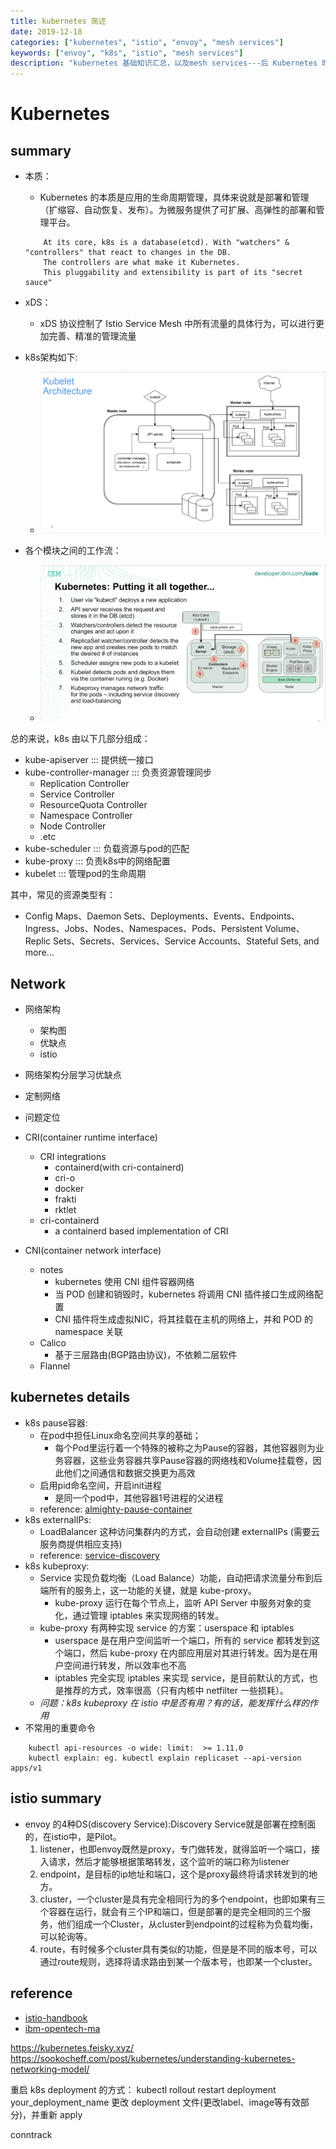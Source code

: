 ```yaml
---
title: kubernetes 简述
date: 2019-12-18 
categories: ["kubernetes", "istio", "envoy", "mesh services"]
keywords: ["envoy", "k8s", "istio", "mesh services"]
description: "kubernetes 基础知识汇总，以及mesh services---后 Kubernetes 时代的微服务"
---
```

# Kubernetes

## summary
- 本质：
    + Kubernetes 的本质是应用的生命周期管理，具体来说就是部署和管理（扩缩容、自动恢复、发布）。为微服务提供了可扩展、高弹性的部署和管理平台。
    ```
        At its core, k8s is a database(etcd). With "watchers" & "controllers" that react to changes in the DB. 
        The controllers are what make it Kubernetes. 
        This pluggability and extensibility is part of its "secret sauce"
    ```
- xDS：
    + xDS 协议控制了 Istio Service Mesh 中所有流量的具体行为，可以进行更加完善、精准的管理流量

- k8s架构如下:
    + ![k8s架构图](./image/k8s_architecture.png)

- 各个模块之间的工作流：
    + ![k8s工作流](./image/k8s_workflow_deploy.png)

总的来说，k8s 由以下几部分组成：
+ kube-apiserver ::: 提供统一接口
+ kube-controller-manager ::: 负责资源管理同步
    - Replication Controller
    - Service Controller
    - ResourceQuota Controller
    - Namespace Controller
    - Node Controller
    - .etc
+ kube-scheduler ::: 负载资源与pod的匹配
+ kube-proxy ::: 负责k8s中的网络配置
+ kubelet ::: 管理pod的生命周期

其中，常见的资源类型有：
+ Config Maps、Daemon Sets、Deployments、Events、Endpoints、Ingress、Jobs、Nodes、Namespaces、Pods、Persistent Volume、Replic Sets、Secrets、Services、Service Accounts、Stateful Sets, and more...

## Network
- 网络架构
    + 架构图
    + 优缺点
    + istio
- 网络架构分层学习优缺点
- 定制网络
- 问题定位

- CRI(container runtime interface)
    + CRI integrations
        - containerd(with cri-containerd)
        - cri-o
        - docker
        - frakti
        - rktlet
    + cri-containerd
        - a containerd based implementation of CRI
- CNI(container network interface)
    + notes
        + kubernetes 使用 CNI 组件容器网络
        + 当 POD 创建和销毁时，kubernetes 将调用 CNI 插件接口生成网络配置
        + CNI 插件将生成虚拟NIC，将其挂载在主机的网络上，并和 POD 的 namespace 关联
    + Calico
        - 基于三层路由(BGP路由协议)，不依赖二层软件
    + Flannel


## kubernetes details
- k8s pause容器:
	+ 在pod中担任Linux命名空间共享的基础；
		- 每个Pod里运行着一个特殊的被称之为Pause的容器，其他容器则为业务容器，这些业务容器共享Pause容器的网络栈和Volume挂载卷，因此他们之间通信和数据交换更为高效
	+ 启用pid命名空间，开启init进程
        - 是同一个pod中，其他容器1号进程的父进程
    + reference: [almighty-pause-container](https://www.ianlewis.org/en/almighty-pause-container)
- k8s externalIPs: 
    + LoadBalancer 这种访问集群内的方式，会自动创建 externalIPs (需要云服务商提供相应支持)
    + reference: [service-discovery](https://www.shipengqi.top/kubernetes-learn/service-discovery/service.html)
- k8s kubeproxy:
    + Service 实现负载均衡（Load Balance）功能，自动把请求流量分布到后端所有的服务上，这一功能的关键，就是 kube-proxy。
        - kube-proxy 运行在每个节点上，监听 API Server 中服务对象的变化，通过管理 iptables 来实现网络的转发。
    + kube-proxy 有两种实现 service 的方案：userspace 和 iptables
        - userspace 是在用户空间监听一个端口，所有的 service 都转发到这个端口，然后 kube-proxy 在内部应用层对其进行转发。因为是在用户空间进行转发，所以效率也不高
        - iptables 完全实现 iptables 来实现 service，是目前默认的方式，也是推荐的方式，效率很高（只有内核中 netfilter 一些损耗）。
    + *问题：k8s kubeproxy 在 istio 中是否有用？有的话，能发挥什么样的作用*
- 不常用的重要命令
```
    kubectl api-resources -o wide: limit:  >= 1.11.0
    kubectl explain: eg. kubectl explain replicaset --api-version apps/v1	
```

## istio summary
- envoy 的4种DS(discovery Service):Discovery Service就是部署在控制面的，在istio中，是Pilot。
    1. listener，也即envoy既然是proxy，专门做转发，就得监听一个端口，接入请求，然后才能够根据策略转发，这个监听的端口称为listener
    2. endpoint，是目标的ip地址和端口，这个是proxy最终将请求转发到的地方。
    3. cluster，一个cluster是具有完全相同行为的多个endpoint，也即如果有三个容器在运行，就会有三个IP和端口，但是部署的是完全相同的三个服务，他们组成一个Cluster，从cluster到endpoint的过程称为负载均衡，可以轮询等。
    4. route，有时候多个cluster具有类似的功能，但是是不同的版本号，可以通过route规则，选择将请求路由到某一个版本号，也即某一个cluster。

## reference
- [istio-handbook](https://www.servicemesher.com/istio-handbook/)
- [ibm-opentech-ma](https://github.com/dWChina/ibm-opentech-ma/tree/master/k8s)






https://kubernetes.feisky.xyz/
https://sookocheff.com/post/kubernetes/understanding-kubernetes-networking-model/

重启 k8s deployment 的方式：
    kubectl rollout restart deployment your_deployment_name
    更改 deployment 文件(更改label、image等有效部分)，并重新 apply

conntrack